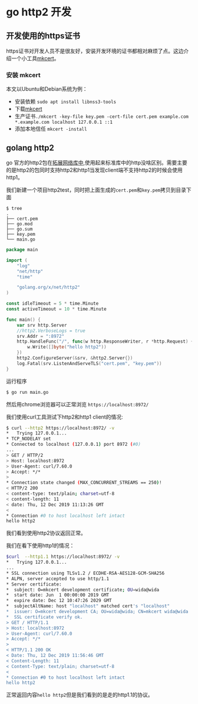 # go http2 开发

## 开发使用的https证书

https证书对开发人员不是很友好，安装开发环境的证书都相对麻烦了点。这边介绍一个小工具[mkcert](https://github.com/FiloSottile/mkcert)。

### 安装 mkcert
本文以Ubuntu和Debian系统为例：

- 安装依赖 `sudo apt install libnss3-tools`
- 下载[mkcert](https://github.com/FiloSottile/mkcert/releases/download/v1.4.1/mkcert-v1.4.1-linux-amd64)
- 生产证书`./mkcert -key-file key.pem -cert-file cert.pem example.com *.example.com localhost 127.0.0.1 ::1`
- 添加本地信任 `mkcert -install`

## golang http2

go 官方的http2包在[拓展网络库中](golang.org/x/net/http2),使用起来标准库中的http没啥区别。需要主要的是http2的包同时支持http2和http1当发现client端不支持http2的时候会使用http1。

我们新建一个项目http2test，同时把上面生成的`cert.pem`和`key.pem`拷贝到目录下面

```
$ tree
.
├── cert.pem
├── go.mod
├── go.sum
├── key.pem
└── main.go
```

```go
package main

import (
	"log"
	"net/http"
	"time"

	"golang.org/x/net/http2"
)

const idleTimeout = 5 * time.Minute
const activeTimeout = 10 * time.Minute

func main() {
	var srv http.Server
	//http2.VerboseLogs = true
	srv.Addr = ":8972"
	http.HandleFunc("/", func(w http.ResponseWriter, r *http.Request) {
		w.Write([]byte("hello http2"))
	})
	http2.ConfigureServer(&srv, &http2.Server{})
	log.Fatal(srv.ListenAndServeTLS("cert.pem", "key.pem"))
}
```

运行程序

```bash
$ go run main.go
```

然后用chrome浏览器可以正常浏览 `https://localhost:8972/` 

我们使用curl工具测试下http2和http1 client的情况:

```bash
$ curl --http2 https://localhost:8972/ -v
*   Trying 127.0.0.1...
* TCP_NODELAY set
* Connected to localhost (127.0.0.1) port 8972 (#0)
...
> GET / HTTP/2
> Host: localhost:8972
> User-Agent: curl/7.60.0
> Accept: */*
> 
* Connection state changed (MAX_CONCURRENT_STREAMS == 250)!
< HTTP/2 200 
< content-type: text/plain; charset=utf-8
< content-length: 11
< date: Thu, 12 Dec 2019 11:13:26 GMT
< 
* Connection #0 to host localhost left intact
hello http2
```

我们看到使用http2协议返回正常。

我们在看下使用http1的情况：

```bash
$curl  --http1.1 https://localhost:8972/ -v
*   Trying 127.0.0.1...
...
* SSL connection using TLSv1.2 / ECDHE-RSA-AES128-GCM-SHA256
* ALPN, server accepted to use http/1.1
* Server certificate:
*  subject: O=mkcert development certificate; OU=wida@wida
*  start date: Jun  1 00:00:00 2019 GMT
*  expire date: Dec 12 10:47:26 2029 GMT
*  subjectAltName: host "localhost" matched cert's "localhost"
*  issuer: O=mkcert development CA; OU=wida@wida; CN=mkcert wida@wida
*  SSL certificate verify ok.
> GET / HTTP/1.1
> Host: localhost:8972
> User-Agent: curl/7.60.0
> Accept: */*
> 
< HTTP/1.1 200 OK
< Date: Thu, 12 Dec 2019 11:56:46 GMT
< Content-Length: 11
< Content-Type: text/plain; charset=utf-8
< 
* Connection #0 to host localhost left intact
hello http2
```

正常返回内容`hello http2`但是我们看到的是走的http1.1的协议。
